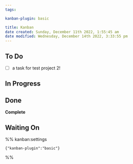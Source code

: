 ```yaml
---
tags: 

kanban-plugin: basic

title: Kanban
date created: Sunday, December 11th 2022, 1:55:45 am
date modified: Wednesday, December 14th 2022, 3:33:55 pm
---
```


## To Do

- [ ] a task for test project 2!


## In Progress



## Done

**Complete**


## Waiting On





%% kanban:settings
```
{"kanban-plugin":"basic"}
```
%%